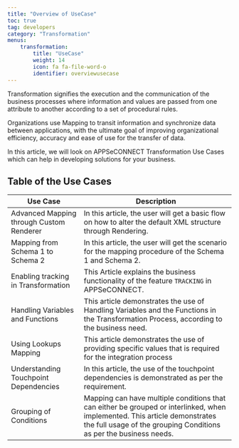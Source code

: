 ```yaml
---
title: "Overview of UseCase"
toc: true
tag: developers
category: "Transformation"
menus: 
    transformation:
        title: "UseCase"
        weight: 14
        icon: fa fa-file-word-o
        identifier: overviewusecase
---
```


Transformation signifies the execution and the communication of the business processes where information 
and values are passed from one attribute to another according to a set of procedural rules.

Organizations use Mapping to transit information and synchronize data between applications, with the ultimate 
goal of improving organizational efficiency, accuracy and ease of use for the transfer of data.

In this article, we will look on APPSeCONNECT Transformation Use Cases which can help in developing solutions 
for your business.

## Table of the Use Cases

|Use Case|Description|
|---|---|
|Advanced Mapping through Custom Renderer|In this article, the user will get a basic flow on how to alter the default XML structure through Rendering.|
|Mapping from Schema 1 to Schema 2|In this article, the user will get the scenario for the mapping procedure of the Schema 1 and Schema 2.|
|Enabling tracking in Transformation|This Article explains the business functionality of the feature `TRACKING` in APPSeCONNECT. |
|Handling Variables and Functions|This article demonstrates the use of Handling Variables and the Functions in the Transformation Process, according to the business need.|
|Using Lookups Mapping|This article demonstrates the use of providing specific values that is required for the integration process|
|Understanding Touchpoint Dependencies|In this article, the use of the touchpoint dependencies is demonstrated as per the requirement.|
|Grouping of Conditions|Mapping can have multiple conditions that can either be grouped or interlinked, when implemented. This article demonstrates the full usage of the grouping Conditions as per the business needs.|

